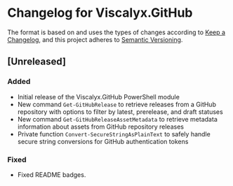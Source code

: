 # Changelog for Viscalyx.GitHub

The format is based on and uses the types of changes according to [Keep a Changelog](https://keepachangelog.com/en/1.0.0/),
and this project adheres to [Semantic Versioning](https://semver.org/spec/v2.0.0.html).

## [Unreleased]

### Added

- Initial release of the Viscalyx.GitHub PowerShell module
- New command `Get-GitHubRelease` to retrieve releases from a GitHub repository
  with options to filter by latest, prerelease, and draft statuses
- New command `Get-GitHubReleaseAssetMetadata` to retrieve metadata information
  about assets from GitHub repository releases
- Private function `Convert-SecureStringAsPlainText` to safely handle secure
  string conversions for GitHub authentication tokens

### Fixed

- Fixed README badges.
